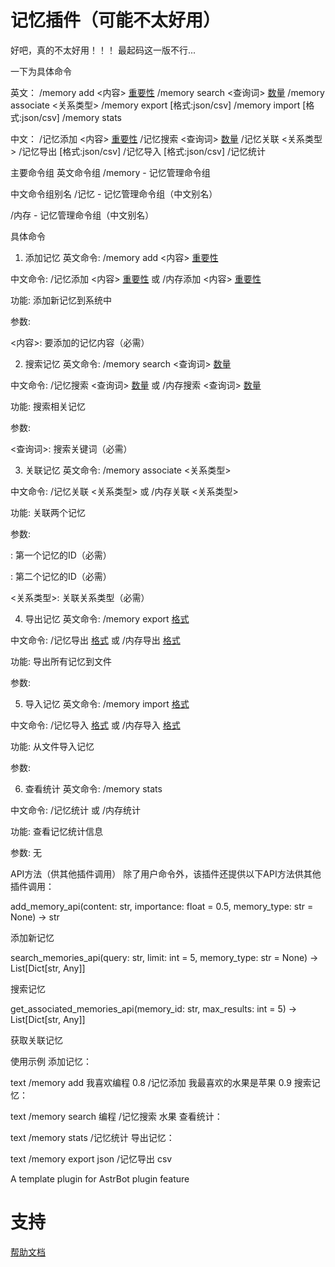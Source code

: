 # 记忆插件（可能不太好用）
好吧，真的不太好用！！！
最起码这一版不行...

一下为具体命令

英文：
/memory add <内容> [重要性]
/memory search <查询词> [数量]
/memory associate <ID1> <ID2> <关系类型>
/memory export [格式:json/csv]
/memory import [格式:json/csv]
/memory stats

中文：
/记忆添加 <内容> [重要性]
/记忆搜索 <查询词> [数量]
/记忆关联 <ID1> <ID2> <关系类型>
/记忆导出 [格式:json/csv]
/记忆导入 [格式:json/csv]
/记忆统计

主要命令组
英文命令组
/memory - 记忆管理命令组

中文命令组别名
/记忆 - 记忆管理命令组（中文别名）

/内存 - 记忆管理命令组（中文别名）

具体命令
1. 添加记忆
英文命令: /memory add <内容> [重要性]

中文命令: /记忆添加 <内容> [重要性] 或 /内存添加 <内容> [重要性]

功能: 添加新记忆到系统中

参数:

<内容>: 要添加的记忆内容（必需）

[重要性]: 记忆的重要性评分，范围0.0-1.0（可选，默认0.5）

2. 搜索记忆
英文命令: /memory search <查询词> [数量]

中文命令: /记忆搜索 <查询词> [数量] 或 /内存搜索 <查询词> [数量]

功能: 搜索相关记忆

参数:

<查询词>: 搜索关键词（必需）

[数量]: 返回结果的最大数量（可选，默认5）

3. 关联记忆
英文命令: /memory associate <ID1> <ID2> <关系类型>

中文命令: /记忆关联 <ID1> <ID2> <关系类型> 或 /内存关联 <ID1> <ID2> <关系类型>

功能: 关联两个记忆

参数:

<ID1>: 第一个记忆的ID（必需）

<ID2>: 第二个记忆的ID（必需）

<关系类型>: 关联关系类型（必需）

4. 导出记忆
英文命令: /memory export [格式]

中文命令: /记忆导出 [格式] 或 /内存导出 [格式]

功能: 导出所有记忆到文件

参数:

[格式]: 导出格式，支持json或csv（可选，默认json）

5. 导入记忆
英文命令: /memory import [格式]

中文命令: /记忆导入 [格式] 或 /内存导入 [格式]

功能: 从文件导入记忆

参数:

[格式]: 导入格式，支持json或csv（可选，默认json）

6. 查看统计
英文命令: /memory stats

中文命令: /记忆统计 或 /内存统计

功能: 查看记忆统计信息

参数: 无

API方法（供其他插件调用）
除了用户命令外，该插件还提供以下API方法供其他插件调用：

add_memory_api(content: str, importance: float = 0.5, memory_type: str = None) -> str

添加新记忆

search_memories_api(query: str, limit: int = 5, memory_type: str = None) -> List[Dict[str, Any]]

搜索记忆

get_associated_memories_api(memory_id: str, max_results: int = 5) -> List[Dict[str, Any]]

获取关联记忆

使用示例
添加记忆：

text
/memory add 我喜欢编程 0.8
/记忆添加 我最喜欢的水果是苹果 0.9
搜索记忆：

text
/memory search 编程
/记忆搜索 水果
查看统计：

text
/memory stats
/记忆统计
导出记忆：

text
/memory export json
/记忆导出 csv

A template plugin for AstrBot plugin feature

# 支持

[帮助文档](https://astrbot.app)
